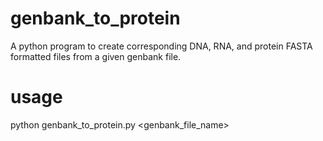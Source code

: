 # genbank_to_protein
A python program to create corresponding DNA, RNA, and protein FASTA formatted files from a given genbank file.

# usage 
python genbank_to_protein.py <genbank_file_name>

